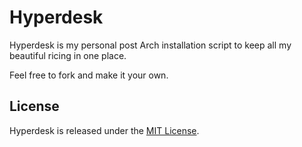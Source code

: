 # Hyperdesk

Hyperdesk is my personal post Arch installation script to keep all my beautiful ricing in one place. 

Feel free to fork and make it your own.

## License

Hyperdesk is released under the [MIT License](https://opensource.org/licenses/MIT).

